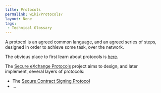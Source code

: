 ```yaml
---
title: Protocols
permalink: wiki/Protocols/
layout: None
tags:
 - Technical Glossary
---
```


A protocol is an agreed common language, and an agreed series of steps,
designed in order to achieve some task, over the network.

The obvious place to first learn about protocols is
[here](http://en.wikipedia.org/wiki/Communications_protocol).

The [Secure eXchange Protocols](/wiki/Main_Page "wikilink") project aims to
design, and later implement, several layers of protocols:

-   The [Secure Contract Signing
    Protocol](/wiki/Secure_Contract_Signing_Protocol "wikilink")
-   ...

